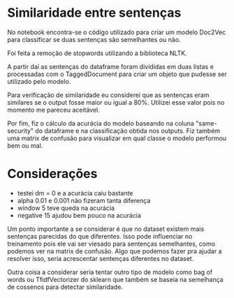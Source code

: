 # Similaridade entre sentenças 

No notebook encontra-se o código utilizado para criar um modelo Doc2Vec para classificar se duas sentenças são semelhantes ou não.

Foi feita a remoção de stopwords utilizando a biblioteca NLTK.

A partir daí as sentenças do dataframe foram divididas em duas listas e processadas com o TaggedDocument para criar um objeto que pudesse ser utilizado pelo modelo.

Para verificação de similaridade eu considerei que as sentenças eram similares se o output fosse maior ou igual a 80%. Utilizei esse valor pois no momento me pareceu aceitável.

Por fim, fiz o cálculo da acurácia do modelo baseando na coluna "same-security" do dataframe e na classificação obtida nos outputs. Fiz também uma matrix de confusão para visualizar em qual classe o modelo performou bem ou mal. 

# Considerações

* testei dm = 0 e a acurácia caiu bastante 
* alpha 0.01 e 0.001 não fizeram tanta diferença 
* window 5 teve queda na acurácia 
* negative 15 ajudou bem pouco na acurácia

Um ponto importante a se considerar é que no dataset existem mais sentenças parecidas do que diferentes. Isso pode influenciar no treinamento pois ele vai ser viesado para sentenças semelhantes, como podemos ver na matrix de confusão. Algo que podemos fazer pra ajudar a resolver isso, seria acrescentar sentenças diferentes no dataset. 

Outra coisa a considerar seria tentar outro tipo de modelo como bag of words ou TfidfVectorizer do sklearn que também se baseia na semelhança de cossenos para detectar similaridade.

